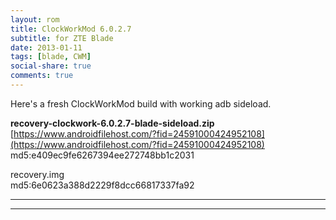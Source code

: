 ```yaml
---
layout: rom
title: ClockWorkMod 6.0.2.7
subtitle: for ZTE Blade
date: 2013-01-11
tags: [blade, CWM]
social-share: true
comments: true
---
```


Here's a fresh ClockWorkMod build with working adb sideload.

**recovery-clockwork-6.0.2.7-blade-sideload.zip**  
[https://www.androidfilehost.com/?fid=24591000424952108](https://www.androidfilehost.com/?fid=24591000424952108)  
md5:e409ec9fe6267394ee272748bb1c2031

recovery.img  
md5:6e0623a388d2229f8dcc66817337fa92

----
----
